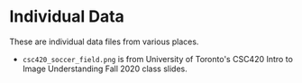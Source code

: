 # Individual Data

These are individual data files from various places.

-  `csc420_soccer_field.png` is from 
   University of Toronto's CSC420 Intro to Image Understanding Fall 2020 class slides. 